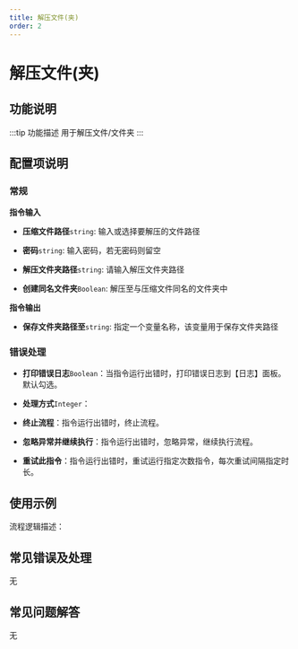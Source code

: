 ```yaml
---
title: 解压文件(夹)
order: 2
---
```


# 解压文件(夹)

## 功能说明

:::tip 功能描述
用于解压文件/文件夹
:::

## 配置项说明

### 常规

**指令输入**

- **压缩文件路径**`string`: 输入或选择要解压的文件路径

- **密码**`string`: 输入密码，若无密码则留空

- **解压文件夹路径**`string`: 请输入解压文件夹路径

- **创建同名文件夹**`Boolean`: 解压至与压缩文件同名的文件夹中


**指令输出**

- **保存文件夹路径至**`string`: 指定一个变量名称，该变量用于保存文件夹路径

### 错误处理

- **打印错误日志**`Boolean`：当指令运行出错时，打印错误日志到【日志】面板。默认勾选。

- **处理方式**`Integer`：

 - **终止流程**：指令运行出错时，终止流程。

 - **忽略异常并继续执行**：指令运行出错时，忽略异常，继续执行流程。

 - **重试此指令**：指令运行出错时，重试运行指定次数指令，每次重试间隔指定时长。

## 使用示例

流程逻辑描述：

## 常见错误及处理

无

## 常见问题解答

无

